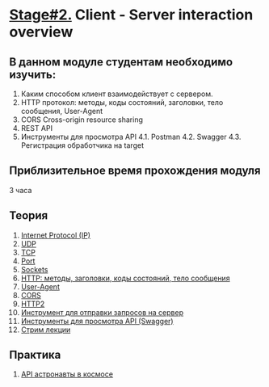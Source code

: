 # [Stage#2.](../../) Client - Server interaction overview
## В данном модуле студентам необходимо изучить:
1. Каким способом клиент взаимодействует с сервером.
2. HTTP протокол: методы, коды состояний, заголовки, тело сообщения, User-Agent
3. CORS Cross-origin resource sharing
4. REST API
5. Инструменты для просмотра API
        4.1. Postman
        4.2. Swagger
        4.3. Регистрация обработчика на target

## Приблизительное время прохождения модуля
3 часа

## Теория 
1. [Internet Protocol (IP)](https://ru.wikipedia.org/wiki/IP)
2. [UDP](https://ru.wikipedia.org/wiki/UDP)
3. [TCP](https://ru.wikipedia.org/wiki/Transmission_Control_Protocol)
4. [Port](https://en.wikipedia.org/wiki/Port_(computer_networking))
5. [Sockets](https://en.wikipedia.org/wiki/Network_socket)
6. [HTTP: методы, заголовки, коды состояний, тело сообщения](https://ru.wikipedia.org/wiki/HTTP)
7. [User-Agent](https://developer.mozilla.org/en-US/docs/Web/HTTP/Headers/User-Agent)
8. [CORS](https://en.wikipedia.org/wiki/Cross-origin_resource_sharing)
9. [HTTP2](https://ru.wikipedia.org/wiki/HTTP/2)
10. [Инструмент для отправки запросов на сервер](https://www.postman.com/downloads)
11. [Инструменты для просмотра API (Swagger)](https://petstore.swagger.io/#/)
12. [Стрим лекции](https://youtu.be/eFLH-vrJdVM)

## Практика 
1. [API астронавты в космосе](http://open-notify.org/Open-Notify-API/)
